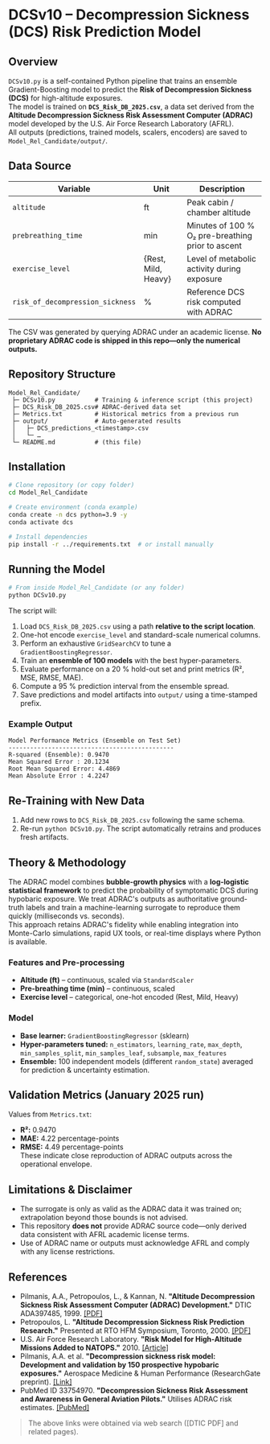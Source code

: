 # DCSv10 – Decompression Sickness (DCS) Risk Prediction Model

## Overview
`DCSv10.py` is a self-contained Python pipeline that trains an ensemble Gradient-Boosting model to predict the **Risk of Decompression Sickness (DCS)** for high-altitude exposures.  
The model is trained on **`DCS_Risk_DB_2025.csv`**, a data set derived from the **Altitude Decompression Sickness Risk Assessment Computer (ADRAC)** model developed by the U.S. Air Force Research Laboratory (AFRL).  
All outputs (predictions, trained models, scalers, encoders) are saved to `Model_Rel_Candidate/output/`.

## Data Source
| Variable | Unit | Description |
|----------|------|-------------|
| `altitude` | ft | Peak cabin / chamber altitude |
| `prebreathing_time` | min | Minutes of 100 % O₂ pre-breathing prior to ascent |
| `exercise_level` | {Rest, Mild, Heavy} | Level of metabolic activity during exposure |
| `risk_of_decompression_sickness` | % | Reference DCS risk computed with ADRAC |

The CSV was generated by querying ADRAC under an academic license.  **No proprietary ADRAC code is shipped in this repo—only the numerical outputs.**

## Repository Structure
```
Model_Rel_Candidate/
 ├─ DCSv10.py           # Training & inference script (this project)
 ├─ DCS_Risk_DB_2025.csv# ADRAC-derived data set
 ├─ Metrics.txt         # Historical metrics from a previous run
 ├─ output/             # Auto-generated results
 │   ├─ DCS_predictions_<timestamp>.csv
 │   └─ …
 └─ README.md           # (this file)
```

## Installation
```bash
# Clone repository (or copy folder)
cd Model_Rel_Candidate

# Create environment (conda example)
conda create -n dcs python=3.9 -y
conda activate dcs

# Install dependencies
pip install -r ../requirements.txt  # or install manually
```

## Running the Model
```bash
# From inside Model_Rel_Candidate (or any folder)
python DCSv10.py
```
The script will:
1. Load `DCS_Risk_DB_2025.csv` using a path **relative to the script location**.
2. One-hot encode `exercise_level` and standard-scale numerical columns.
3. Perform an exhaustive `GridSearchCV` to tune a `GradientBoostingRegressor`.
4. Train an **ensemble of 100 models** with the best hyper-parameters.
5. Evaluate performance on a 20 % hold-out set and print metrics (R², MSE, RMSE, MAE).
6. Compute a 95 % prediction interval from the ensemble spread.
7. Save predictions and model artifacts into `output/` using a time-stamped prefix.

### Example Output
```
Model Performance Metrics (Ensemble on Test Set)
----------------------------------------------
R-squared (Ensemble): 0.9470
Mean Squared Error : 20.1234
Root Mean Squared Error: 4.4869
Mean Absolute Error : 4.2247
```

## Re-Training with New Data
1. Add new rows to `DCS_Risk_DB_2025.csv` following the same schema.
2. Re-run `python DCSv10.py`.  The script automatically retrains and produces fresh artifacts.

## Theory & Methodology
The ADRAC model combines **bubble-growth physics** with a **log-logistic statistical framework** to predict the probability of symptomatic DCS during hypobaric exposure.  We treat ADRAC's outputs as authoritative ground-truth labels and train a machine-learning surrogate to reproduce them quickly (milliseconds vs. seconds).  
This approach retains ADRAC's fidelity while enabling integration into Monte-Carlo simulations, rapid UX tools, or real-time displays where Python is available.

### Features and Pre-processing
* **Altitude (ft)** – continuous, scaled via `StandardScaler`  
* **Pre-breathing time (min)** – continuous, scaled  
* **Exercise level** – categorical, one-hot encoded (Rest, Mild, Heavy)

### Model
* **Base learner:** `GradientBoostingRegressor` (sklearn)  
* **Hyper-parameters tuned:** `n_estimators`, `learning_rate`, `max_depth`, `min_samples_split`, `min_samples_leaf`, `subsample`, `max_features`  
* **Ensemble:** 100 independent models (different `random_state`) averaged for prediction & uncertainty estimation.

## Validation Metrics (January 2025 run)
Values from `Metrics.txt`:
* **R²:** 0.9470  
* **MAE:** 4.22 percentage-points  
* **RMSE:** 4.49 percentage-points  
These indicate close reproduction of ADRAC outputs across the operational envelope.

## Limitations & Disclaimer
* The surrogate is only as valid as the ADRAC data it was trained on; extrapolation beyond those bounds is not advised.
* This repository **does not** provide ADRAC source code—only derived data consistent with AFRL academic license terms.
* Use of ADRAC name or outputs must acknowledge AFRL and comply with any license restrictions.

## References
* Pilmanis, A.A., Petropoulos, L., & Kannan, N. **"Altitude Decompression Sickness Risk Assessment Computer (ADRAC) Development."** DTIC ADA397485, 1999. [[PDF]](https://apps.dtic.mil/sti/citations/ADA397485)
* Petropoulos, L. **"Altitude Decompression Sickness Risk Prediction Research."** Presented at RTO HFM Symposium, Toronto, 2000. [[PDF]](https://apps.dtic.mil/sti/tr/pdf/ADP011090.pdf)
* U.S. Air Force Research Laboratory. **"Risk Model for High-Altitude Missions Added to NATOPS."** 2010. [[Article]](https://www.wpafb.af.mil/News/Article-Display/Article/400140/risk-model-for-high-altitude-missions-added-to-natops/)
* Pilmanis, A.A. et al. **"Decompression sickness risk model: Development and validation by 150 prospective hypobaric exposures."** Aerospace Medicine & Human Performance (ResearchGate preprint). [[Link]](https://www.researchgate.net/publication/8254212_Decompression_sickness_risk_model_Development_and_validation_by_150_prospective_hypobaric_exposures)
* PubMed ID 33754970. **"Decompression Sickness Risk Assessment and Awareness in General Aviation Pilots."** Utilises ADRAC risk estimates. [[PubMed]](https://pubmed.ncbi.nlm.nih.gov/33754970/)

> The above links were obtained via web search ([DTIC PDF] and related pages). 